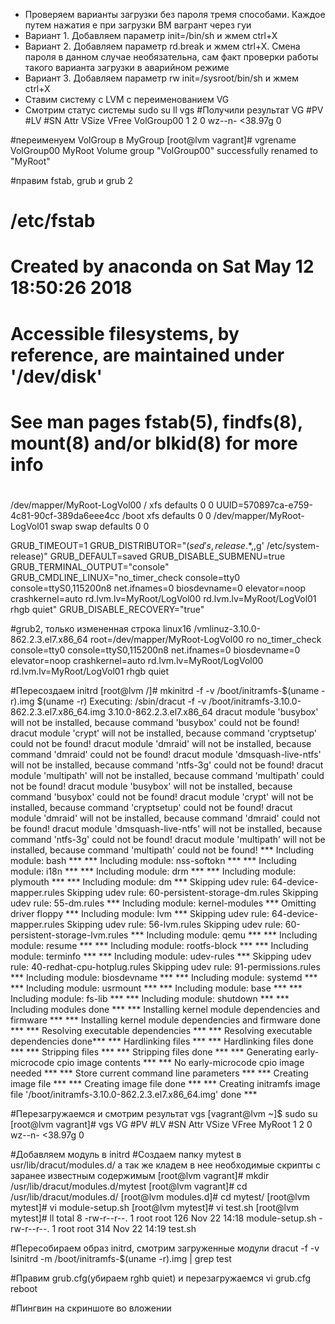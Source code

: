 * Проверяем варианты загрузки без пароля тремя способами. Каждое путем нажатия e  при загрузки ВМ вагрант через гуи
* Вариант 1. Добавляем параметр init=/bin/sh     и жмем ctrl+X
* Вариант 2. Добавляем параметр rd.break     и жмем ctrl+X.  Смена пароля в данном случае необязательна, сам факт проверки    работы такого варианта загрузки в аварийном режиме
* Вариант 3. Добавляем параметр rw init=/sysroot/bin/sh     и жмем ctrl+X
* Ставим систему с LVM с переименованием VG
* Смотрим статус системы
sudo su
ll
vgs
#Получили результат
VG         #PV #LV #SN Attr   VSize   VFree
  VolGroup00   1   2   0 wz--n- <38.97g    0

#переименуем VolGroup в MyGroup
[root@lvm vagrant]# vgrename VolGroup00 MyRoot
  Volume group "VolGroup00" successfully renamed to "MyRoot"

#правим fstab, grub и grub 2
#
# /etc/fstab
# Created by anaconda on Sat May 12 18:50:26 2018
#
# Accessible filesystems, by reference, are maintained under '/dev/disk'
# See man pages fstab(5), findfs(8), mount(8) and/or blkid(8) for more info
#
/dev/mapper/MyRoot-LogVol00 /                       xfs     defaults        0 0
UUID=570897ca-e759-4c81-90cf-389da6eee4cc /boot                   xfs     defaults        0 0
/dev/mapper/MyRoot-LogVol01 swap                    swap    defaults        0 0




GRUB_TIMEOUT=1
GRUB_DISTRIBUTOR="$(sed 's, release .*$,,g' /etc/system-release)"
GRUB_DEFAULT=saved
GRUB_DISABLE_SUBMENU=true
GRUB_TERMINAL_OUTPUT="console"
GRUB_CMDLINE_LINUX="no_timer_check console=tty0 console=ttyS0,115200n8 net.ifnames=0 biosdevname=0 elevator=noop crashkernel=auto rd.lvm.lv=MyRoot/LogVol00 rd.lvm.lv=MyRoot/LogVol01 rhgb quiet"
GRUB_DISABLE_RECOVERY="true"


#grub2, только измененная строка
linux16 /vmlinuz-3.10.0-862.2.3.el7.x86_64 root=/dev/mapper/MyRoot-LogVol00 ro no_timer_check console=tty0 console=ttyS0,115200n8 net.ifnames=0 biosdevname=0 elevator=noop crashkernel=auto rd.lvm.lv=MyRoot/LogVol00 rd.lvm.lv=MyRoot/LogVol01 rhgb quiet


#Пересоздаем initrd
[root@lvm /]# mkinitrd -f -v /boot/initramfs-$(uname -r).img $(uname -r)
Executing: /sbin/dracut -f -v /boot/initramfs-3.10.0-862.2.3.el7.x86_64.img 3.10.0-862.2.3.el7.x86_64
dracut module 'busybox' will not be installed, because command 'busybox' could not be found!
dracut module 'crypt' will not be installed, because command 'cryptsetup' could not be found!
dracut module 'dmraid' will not be installed, because command 'dmraid' could not be found!
dracut module 'dmsquash-live-ntfs' will not be installed, because command 'ntfs-3g' could not be found!
dracut module 'multipath' will not be installed, because command 'multipath' could not be found!
dracut module 'busybox' will not be installed, because command 'busybox' could not be found!
dracut module 'crypt' will not be installed, because command 'cryptsetup' could not be found!
dracut module 'dmraid' will not be installed, because command 'dmraid' could not be found!
dracut module 'dmsquash-live-ntfs' will not be installed, because command 'ntfs-3g' could not be found!
dracut module 'multipath' will not be installed, because command 'multipath' could not be found!
*** Including module: bash ***
*** Including module: nss-softokn ***
*** Including module: i18n ***
*** Including module: drm ***
*** Including module: plymouth ***
*** Including module: dm ***
Skipping udev rule: 64-device-mapper.rules
Skipping udev rule: 60-persistent-storage-dm.rules
Skipping udev rule: 55-dm.rules
*** Including module: kernel-modules ***
Omitting driver floppy
*** Including module: lvm ***
Skipping udev rule: 64-device-mapper.rules
Skipping udev rule: 56-lvm.rules
Skipping udev rule: 60-persistent-storage-lvm.rules
*** Including module: qemu ***
*** Including module: resume ***
*** Including module: rootfs-block ***
*** Including module: terminfo ***
*** Including module: udev-rules ***
Skipping udev rule: 40-redhat-cpu-hotplug.rules
Skipping udev rule: 91-permissions.rules
*** Including module: biosdevname ***
*** Including module: systemd ***
*** Including module: usrmount ***
*** Including module: base ***
*** Including module: fs-lib ***
*** Including module: shutdown ***
*** Including modules done ***
*** Installing kernel module dependencies and firmware ***
*** Installing kernel module dependencies and firmware done ***
*** Resolving executable dependencies ***
*** Resolving executable dependencies done***
*** Hardlinking files ***
*** Hardlinking files done ***
*** Stripping files ***
*** Stripping files done ***
*** Generating early-microcode cpio image contents ***
*** No early-microcode cpio image needed ***
*** Store current command line parameters ***
*** Creating image file ***
*** Creating image file done ***
*** Creating initramfs image file '/boot/initramfs-3.10.0-862.2.3.el7.x86_64.img' done ***


#Перезагружаемся и смотрим результат vgs
[vagrant@lvm ~]$ sudo su
[root@lvm vagrant]# vgs
  VG     #PV #LV #SN Attr   VSize   VFree
  MyRoot   1   2   0 wz--n- <38.97g    0

#Добавляем модуль в initrd
#Создаем папку mytest в  usr/lib/dracut/modules.d/   а так же кладем в нее необходимые скрипты c заранее известным содержимым
[root@lvm vagrant]# mkdir /usr/lib/dracut/modules.d/mytest
[root@lvm vagrant]# cd /usr/lib/dracut/modules.d/
[root@lvm modules.d]# cd mytest/
[root@lvm mytest]# vi module-setup.sh
[root@lvm mytest]# vi test.sh
[root@lvm mytest]# ll
total 8
-rw-r--r--. 1 root root 126 Nov 22 14:18 module-setup.sh
-rw-r--r--. 1 root root 314 Nov 22 14:19 test.sh

#Пересобираем образ initrd, смотрим загруженные модули 
dracut -f -v
lsinitrd -m /boot/initramfs-$(uname -r).img | grep test

#Правим grub.cfg(убираем rghb quiet) и перезагружаемся
vi grub.cfg 
reboot

#Пингвин на скриншоте во вложении
